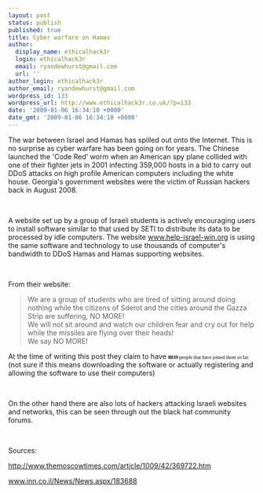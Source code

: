 ```yaml
---
layout: post
status: publish
published: true
title: Cyber warfare on Hamas
author:
  display_name: ethicalhack3r
  login: ethicalhack3r
  email: ryandewhurst@gmail.com
  url: ''
author_login: ethicalhack3r
author_email: ryandewhurst@gmail.com
wordpress_id: 133
wordpress_url: http://www.ethicalhack3r.co.uk/?p=133
date: '2009-01-06 16:34:10 +0000'
date_gmt: '2009-01-06 16:34:10 +0000'
---
```

<p>The war between Israel and Hamas has spilled out onto the Internet. This is no surprise as cyber warfare has been going on for years. The Chinese launched the 'Code Red' worm when an American spy plane collided with one of their fighter jets in 2001 infecting 359,000 hosts in a bid to carry out DDoS attacks on high profile American computers including the white house. Georgia's government websites were the victim of Russian hackers back in August 2008.</p>
<p><strong><span style="text-decoration: underline;"></span><br />
</strong></p>
<p>A website set up by a group of Israeli students is actively encouraging users to install software similar to that used by SETI to distribute its data to be processed by idle computers. The website <a title="www.help-israel-win.org" href="http://www.help-israel-win.org" target="_blank"></a><a href="http://66.102.9.104/translate_c?hl=en&amp;sl=iw&amp;u=http://www.help-israel-win.org/&amp;prev=/search%3Fq%3Dhttp://www.help-israel-win.org/%26hl%3Den%26sa%3DG&amp;usg=ALkJrhgtJO8m56udgWv52UhO60tGZxJkzQ" target="_blank">www.help-israel-win.org</a> is using the same software and technology to use thousands of computer's bandwidth to DDoS Hamas and Hamas supporting websites.</p>
<p><strong><span style="text-decoration: underline;"></span><br />
</strong></p>
<p>From their website:</p>
<blockquote><p>We are a group of students who are tired of sitting around doing nothing while the citizens of Sderot and the cities around the Gazza Strip are suffering, NO MORE!<br />
We will not sit around and watch our children fear and cry out for help while the missiles are flying over their heads!<br />
We say NO MORE!</p></blockquote>
<p>At the time of writing this post they claim to have <span style="font-size: x-small; font-family: tahoma; color: black;"><strong>8039</strong> people that have joined them so far. </span>(not sure if this means downloading the software or actually registering and allowing the software to use their computers)</p>
<p><strong><span style="text-decoration: underline;"></span><br />
</strong></p>
<p>On the other hand there are also lots of hackers attacking Israeli websites and networks, this can be seen through out the black hat community forums.</p>
<p><strong><span style="text-decoration: underline;"></span><br />
</strong></p>
<p>Sources:</p>
<p><a title="themoscowtimes" href="http://www.themoscowtimes.com/article/1009/42/369722.htm" target="_blank">http://www.themoscowtimes.com/article/1009/42/369722.htm</a></p>
<p><a title="inn.co.il" href="http://74.125.77.132/search?q=cache:uO-8nu2Bj1wJ:www.inn.co.il/News/News.aspx/183688+http://www.help-israel-win.org/&amp;hl=en&amp;ct=clnk&amp;cd=10&amp;gl=uk" target="_blank">www.inn.co.il/News/News.aspx/183688</a></p>
